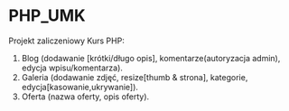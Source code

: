 PHP_UMK
=======

Projekt zaliczeniowy Kurs PHP:
  
  1. Blog (dodawanie [krótki/długo opis], komentarze(autoryzacja admin), edycja wpisu/komentarza).
  2. Galeria (dodawanie zdjęć, resize[thumb & strona], kategorie, edycja[kasowanie,ukrywanie]).
  3. Oferta (nazwa oferty, opis oferty).
